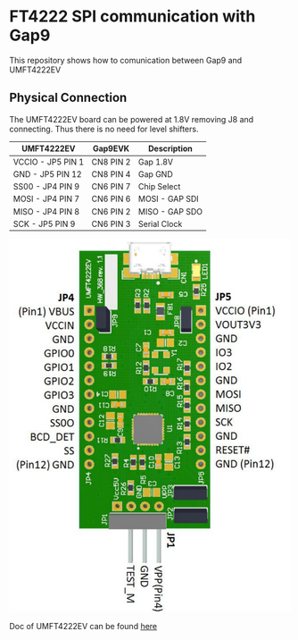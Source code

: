 # FT4222 SPI communication with Gap9

This repository shows how to comunication between Gap9 and UMFT4222EV


## Physical Connection

The UMFT4222EV board can be powered at 1.8V removing J8 and connecting. Thus there is no need for level shifters.


| UMFT4222EV         | Gap9EVK  | Description     |
|--------------------|----------|-----------------|
| VCCIO - JP5 PIN 1  | CN8 PIN 2| Gap  1.8V       |
| GND   - JP5 PIN 12 | CN8 PIN 4| Gap  GND        |
| SS00  - JP4 PIN 9  | CN6 PIN 7| Chip Select     |
| MOSI  - JP4 PIN 7  | CN6 PIN 6| MOSI - GAP SDI  |
| MISO  - JP4 PIN 8  | CN6 PIN 2| MISO - GAP SDO  |
| SCK   - JP5 PIN 9  | CN6 PIN 3| Serial Clock    |

![UMFT4222EV](resources/FT4222EV_pinout.png)




Doc of UMFT4222EV can be found [here](https://ftdichip.com/wp-content/uploads/2020/07/DS_UMFT4222EV.pdf)



